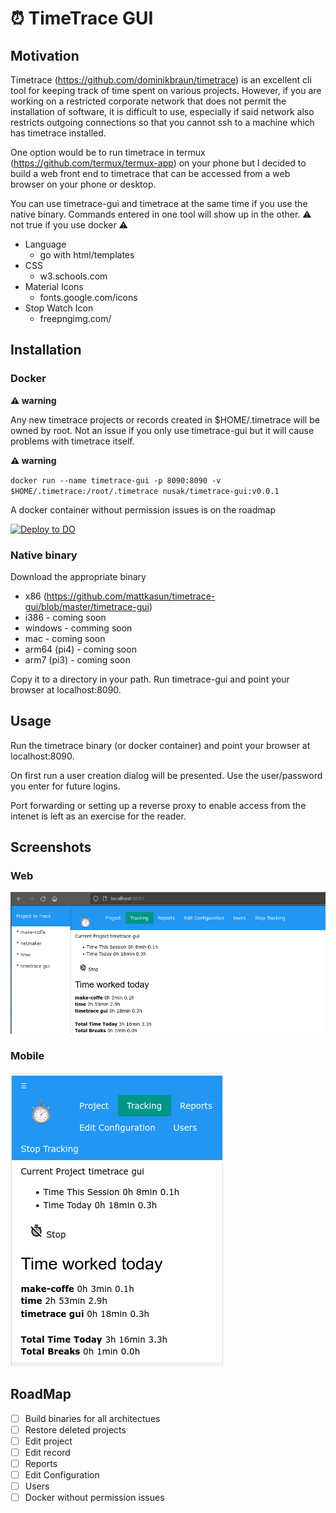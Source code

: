 # :alarm_clock: TimeTrace GUI 
## Motivation
Timetrace (https://github.com/dominikbraun/timetrace) is an excellent cli tool for keeping track of time spent on various projects. However, if you are working on a restricted corporate network that does not permit the installation of software, it is difficult to use, especially if said network also restricts outgoing connections so that you cannot ssh to a machine which has timetrace installed.

One option would be to run timetrace in termux (https://github.com/termux/termux-app) on your phone but I decided to build a web front end to timetrace that can be accessed from a web browser on your phone or desktop.

You can use timetrace-gui and timetrace at the same time if you use the native binary. Commands entered in one tool will show up in the other. :warning: not true if you use docker :warning:

- Language 
  - go with html/templates
- CSS 
  - w3.schools.com
- Material Icons
  - fonts.google.com/icons
- Stop Watch Icon
  - freepngimg.com/

## Installation
### Docker
**:warning: warning**

Any new timetrace projects or records created in $HOME/.timetrace will be owned by root.  Not an issue if you only use timetrace-gui but it will cause problems with timetrace itself.

**:warning: warning**

`docker run --name timetrace-gui -p 8090:8090 -v $HOME/.timetrace:/root/.timetrace nusak/timetrace-gui:v0.0.1`

A docker container without permission issues is on the roadmap

[![Deploy to DO](https://www.deploytodo.com/do-btn-blue.svg)](https://cloud.digitalocean.com/apps/new?repo=https://github.com/{mattkasun}/{timetrace-gui}/tree/{master})

### Native binary
Download the appropriate binary 
- x86 (https://github.com/mattkasun/timetrace-gui/blob/master/timetrace-gui) 
- i386 - coming soon
- windows - comming soon
- mac - coming soon
- arm64 (pi4) - coming soon
- arm7 (pi3) - coming soon

Copy it to a directory in your path.  Run timetrace-gui and point your browser at localhost:8090.


## Usage
Run the timetrace binary (or docker container) and point your browser at localhost:8090.

On first run a user creation dialog will be presented.  Use the user/password you enter for future logins.

Port forwarding or setting up a reverse proxy to enable access from the intenet is left as an exercise for the reader.

## Screenshots
### Web
![browser](https://github.com/mattkasun/timetrace-gui/raw/master/screenshots/web.png "TimeTrace-GUI with Browser")

### Mobile
![phone](https://github.com/mattkasun/timetrace-gui/raw/master/screenshots/mobile.png "TimeTrace-GUI with Phone")

## RoadMap
- [ ] Build binaries for all architectues
- [ ] Restore deleted projects
- [ ] Edit project
- [ ] Edit record
- [ ] Reports
- [ ] Edit Configuration
- [ ] Users
- [ ] Docker without permission issues
